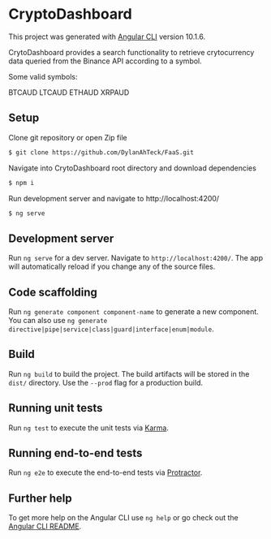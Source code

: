 # CryptoDashboard

This project was generated with [Angular CLI](https://github.com/angular/angular-cli) version 10.1.6.

CrytoDashboard provides a search functionality to retrieve crytocurrency data queried from the Binance API according to a symbol.

Some valid symbols:

BTCAUD
LTCAUD
ETHAUD
XRPAUD

## Setup

Clone git repository or open Zip file

```bash
$ git clone https://github.com/DylanAhTeck/FaaS.git
```

Navigate into CrytoDashboard root directory and download dependencies

```bash
$ npm i
```

Run development server and navigate to http://localhost:4200/

```bash
$ ng serve
```

## Development server

Run `ng serve` for a dev server. Navigate to `http://localhost:4200/`. The app will automatically reload if you change any of the source files.

## Code scaffolding

Run `ng generate component component-name` to generate a new component. You can also use `ng generate directive|pipe|service|class|guard|interface|enum|module`.

## Build

Run `ng build` to build the project. The build artifacts will be stored in the `dist/` directory. Use the `--prod` flag for a production build.

## Running unit tests

Run `ng test` to execute the unit tests via [Karma](https://karma-runner.github.io).

## Running end-to-end tests

Run `ng e2e` to execute the end-to-end tests via [Protractor](http://www.protractortest.org/).

## Further help

To get more help on the Angular CLI use `ng help` or go check out the [Angular CLI README](https://github.com/angular/angular-cli/blob/master/README.md).
